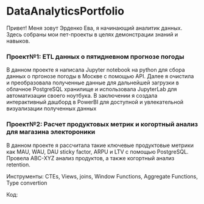 # DataAnalyticsPortfolio
Привет! Меня зовут Эрденко Ева, я начинающий аналитик данных. Здесь собраны мои пет-проекты в целях демонстрации знаний и навыков.

### Проект№1: ETL данных о пятидневном прогнозе погоды
В данном проекте я написала Jupyter notebook на python для сбора данных о пргонозе погоды в Москве с помощью API. Далее я очистила и преобразовала полученные данные для дальнейшей загрузки в облачное PostgreSQL хранилище и использовала JupyterLab для автоматизации своего ноутбука. В заключении я создала интерактивный дашборд в PowerBI для доступной и увлекательной визуализации полученных данных 

### Проект№2: Расчет продуктовых метрик и когортный анализ для магазина электороники
В данном проекте я рассчитала такие ключевые продуктовые метрики как MAU, WAU, DAU sticky factor, ARPU и LTV с помощью PostgreSQL. Провела ABC-XYZ анализ продуктов, а также когортный анализ retention.

Инструменты: CTEs, Views, joins, Window Functions, Aggregate Functions, Type convertion

Код:


